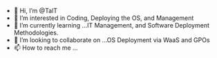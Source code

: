 - 👋 Hi, I’m @TalT
- 👀 I’m interested in Coding, Deploying the OS, and Management
- 🌱 I’m currently learning ...IT Management, and Software Deployment Methodologies.
- 💞️ I’m looking to collaborate on ...OS Deployment via WaaS and GPOs
- 📫 How to reach me ...

<!---
Daddeeoh/Daddeeoh is a ✨ special ✨ repository because its `README.md` (this file) appears on your GitHub profile.
You can click the Preview link to take a look at your changes.
--->
